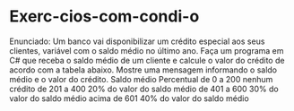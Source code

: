 # Exerc-cios-com-condi-o
Enunciado: Um banco vai disponibilizar um crédito especial aos seus clientes, variável com o saldo médio no último ano. Faça um programa em C# que receba o saldo médio de um cliente e calcule o valor do crédito de acordo com a tabela abaixo. Mostre uma mensagem informando o saldo médio e o valor do crédito. Saldo médio Percentual de 0 a 200 nenhum crédito de 201 a 400 20% do valor do saldo médio de 401 a 600 30% do valor do saldo médio acima de 601 40% do valor do saldo médio
